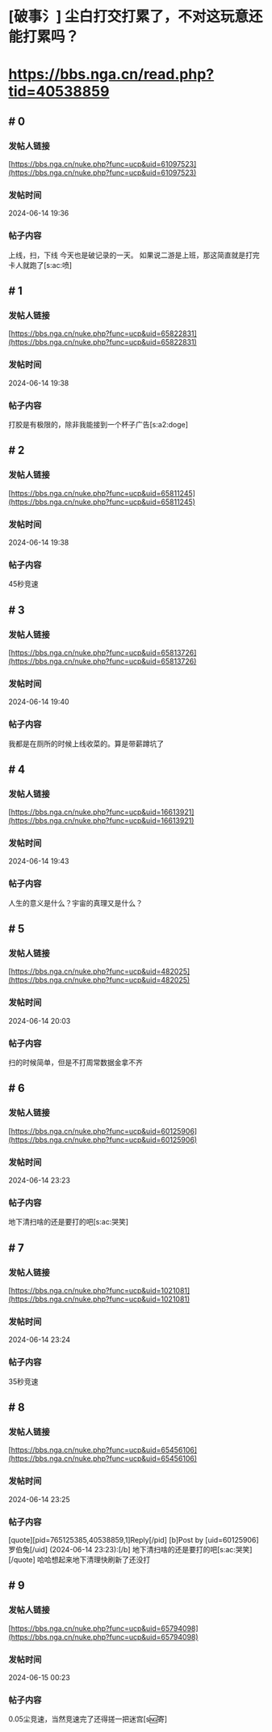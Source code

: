 # [破事氵] 尘白打交打累了，不对这玩意还能打累吗？
# https://bbs.nga.cn/read.php?tid=40538859

## \# 0
### 发帖人链接
[https://bbs.nga.cn/nuke.php?func=ucp&uid=61097523](https://bbs.nga.cn/nuke.php?func=ucp&uid=61097523)
### 发帖时间
2024-06-14 19:36
### 帖子内容
上线，扫，下线
今天也是破记录的一天。
如果说二游是上班，那这简直就是打完卡人就跑了[s:ac:喷]
## \# 1
### 发帖人链接
[https://bbs.nga.cn/nuke.php?func=ucp&uid=65822831](https://bbs.nga.cn/nuke.php?func=ucp&uid=65822831)
### 发帖时间
2024-06-14 19:38
### 帖子内容
打胶是有极限的，除非我能接到一个杯子广告[s:a2:doge]
## \# 2
### 发帖人链接
[https://bbs.nga.cn/nuke.php?func=ucp&uid=65811245](https://bbs.nga.cn/nuke.php?func=ucp&uid=65811245)
### 发帖时间
2024-06-14 19:38
### 帖子内容
45秒竞速
## \# 3
### 发帖人链接
[https://bbs.nga.cn/nuke.php?func=ucp&uid=65813726](https://bbs.nga.cn/nuke.php?func=ucp&uid=65813726)
### 发帖时间
2024-06-14 19:40
### 帖子内容
我都是在厕所的时候上线收菜的。算是带薪蹲坑了
## \# 4
### 发帖人链接
[https://bbs.nga.cn/nuke.php?func=ucp&uid=16613921](https://bbs.nga.cn/nuke.php?func=ucp&uid=16613921)
### 发帖时间
2024-06-14 19:43
### 帖子内容
人生的意义是什么？宇宙的真理又是什么？
## \# 5
### 发帖人链接
[https://bbs.nga.cn/nuke.php?func=ucp&uid=482025](https://bbs.nga.cn/nuke.php?func=ucp&uid=482025)
### 发帖时间
2024-06-14 20:03
### 帖子内容
扫的时候简单，但是不打周常数据金拿不齐
## \# 6
### 发帖人链接
[https://bbs.nga.cn/nuke.php?func=ucp&uid=60125906](https://bbs.nga.cn/nuke.php?func=ucp&uid=60125906)
### 发帖时间
2024-06-14 23:23
### 帖子内容
地下清扫啥的还是要打的吧[s:ac:哭笑]
## \# 7
### 发帖人链接
[https://bbs.nga.cn/nuke.php?func=ucp&uid=1021081](https://bbs.nga.cn/nuke.php?func=ucp&uid=1021081)
### 发帖时间
2024-06-14 23:24
### 帖子内容
35秒竞速
## \# 8
### 发帖人链接
[https://bbs.nga.cn/nuke.php?func=ucp&uid=65456106](https://bbs.nga.cn/nuke.php?func=ucp&uid=65456106)
### 发帖时间
2024-06-14 23:25
### 帖子内容
[quote][pid=765125385,40538859,1]Reply[/pid] [b]Post by [uid=60125906]罗伯兔[/uid] (2024-06-14 23:23):[/b]
地下清扫啥的还是要打的吧[s:ac:哭笑][/quote]
哈哈想起来地下清理快刷新了还没打
## \# 9
### 发帖人链接
[https://bbs.nga.cn/nuke.php?func=ucp&uid=65794098](https://bbs.nga.cn/nuke.php?func=ucp&uid=65794098)
### 发帖时间
2024-06-15 00:23
### 帖子内容
0.05尘竞速，当然竞速完了还得搓一把迷宫[s:ng:寄]
